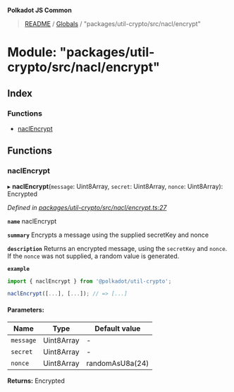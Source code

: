 **Polkadot JS Common**

> [README](../README.md) / [Globals](../globals.md) / "packages/util-crypto/src/nacl/encrypt"

# Module: "packages/util-crypto/src/nacl/encrypt"

## Index

### Functions

* [naclEncrypt](_packages_util_crypto_src_nacl_encrypt_.md#naclencrypt)

## Functions

### naclEncrypt

▸ **naclEncrypt**(`message`: Uint8Array, `secret`: Uint8Array, `nonce`: Uint8Array): Encrypted

*Defined in [packages/util-crypto/src/nacl/encrypt.ts:27](https://github.com/polkadot-js/common/blob/ce964d2f/packages/util-crypto/src/nacl/encrypt.ts#L27)*

**`name`** naclEncrypt

**`summary`** Encrypts a message using the supplied secretKey and nonce

**`description`** 
Returns an encrypted message, using the `secretKey` and `nonce`. If the `nonce` was not supplied, a random value is generated.

**`example`** 
<BR>

```javascript
import { naclEncrypt } from '@polkadot/util-crypto';

naclEncrypt([...], [...]); // => [...]
```

#### Parameters:

Name | Type | Default value |
------ | ------ | ------ |
`message` | Uint8Array | - |
`secret` | Uint8Array | - |
`nonce` | Uint8Array | randomAsU8a(24) |

**Returns:** Encrypted
